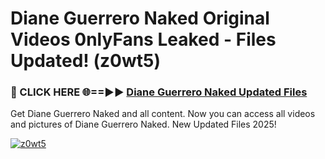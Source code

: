 # Diane Guerrero Naked Original Videos 0nlyFans Leaked - Files Updated! (z0wt5)

<h3>🔴 CLICK HERE 🌐==►► <a href="https://tinyurl.com/up5wt9bj" rel="nofollow">Diane Guerrero Naked Updated Files</a></h3>

Get Diane Guerrero Naked and all content. Now you can access all videos and pictures of Diane Guerrero Naked. New Updated Files 2025!

[![z0wt5](https://i.imgur.com/ABiUzMV.gif)](https://tinyurl.com/up5wt9bj)
